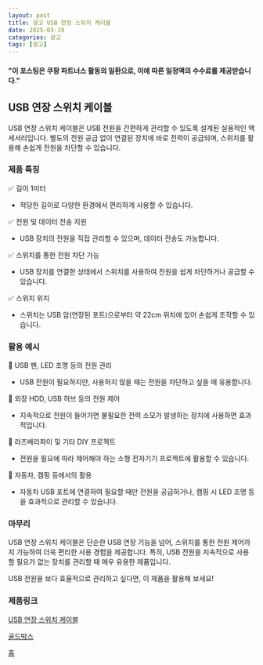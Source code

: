 ```yaml
---
layout: post
title: 광고 USB 연장 스위치 케이블
date: 2025-03-19
categories: 광고
tags: [광고]
---
```


#### "이 포스팅은 쿠팡 파트너스 활동의 일환으로, 이에 따른 일정액의 수수료를 제공받습니다."

## USB 연장 스위치 케이블

USB 연장 스위치 케이블은 USB 전원을 간편하게 관리할 수 있도록 설계된 실용적인 액세서리입니다. 별도의 전원 공급 없이 연결된 장치에 바로 전력이 공급되며, 스위치를 활용해 손쉽게 전원을 차단할 수 있습니다.

### 제품 특징

✅ 길이 1미터

- 적당한 길이로 다양한 환경에서 편리하게 사용할 수 있습니다.

✅ 전원 및 데이터 전송 지원

- USB 장치의 전원을 직접 관리할 수 있으며, 데이터 전송도 가능합니다.

✅ 스위치를 통한 전원 차단 가능

- USB 장치를 연결한 상태에서 스위치를 사용하여 전원을 쉽게 차단하거나 공급할 수 있습니다.

✅ 스위치 위치

- 스위치는 USB 암(연장된 포트)으로부터 약 22cm 위치에 있어 손쉽게 조작할 수 있습니다.

### 활용 예시

🔹 USB 팬, LED 조명 등의 전원 관리

- USB 전원이 필요하지만, 사용하지 않을 때는 전원을 차단하고 싶을 때 유용합니다.

🔹 외장 HDD, USB 허브 등의 전원 제어

- 지속적으로 전원이 들어가면 불필요한 전력 소모가 발생하는 장치에 사용하면 효과적입니다.

🔹 라즈베리파이 및 기타 DIY 프로젝트

- 전원을 필요에 따라 제어해야 하는 소형 전자기기 프로젝트에 활용할 수 있습니다.

🔹 자동차, 캠핑 등에서의 활용

- 자동차 USB 포트에 연결하여 필요할 때만 전원을 공급하거나, 캠핑 시 LED 조명 등을 효과적으로 관리할 수 있습니다.

### 마무리

USB 연장 스위치 케이블은 단순한 USB 연장 기능을 넘어, 스위치를 통한 전원 제어까지 가능하여 더욱 편리한 사용 경험을 제공합니다. 특히, USB 전원을 지속적으로 사용할 필요가 없는 장치를 관리할 때 매우 유용한 제품입니다.

USB 전원을 보다 효율적으로 관리하고 싶다면, 이 제품을 활용해 보세요!

### 제품링크

[USB 연장 스위치 케이블](https://link.coupang.com/a/cj2smg)

[골드박스](https://link.coupang.com/a/cj2Bxs)

[홈](https://link.coupang.com/a/cj2Dbu)


